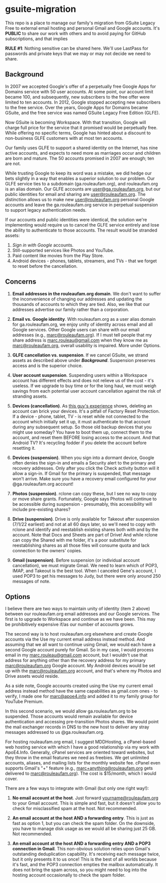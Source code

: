 # gsuite-migration

This repo is a place to manage our family's migration from GSuite Legacy Free to external email hosting and personal Gmail and Google accounts. It's **PUBLIC** to share our work with others and to avoid paying for GitHub subscriptions, and that implies

**RULE #1**: Nothing sensitive can be shared here. We'll use LastPass for passwords and private keys that we may or may not decide we need to share.

## Background

In 2007 we accepted Google's offer of a perpetually free Google Apps for Domains service with 50 user accounts. At some point, our account limit became 100, and subsequently, new subscribers to the free offer were limited to ten accounts. In 2012, Google stopped accepting new subscribers to the free service. Over the years, Google Apps for Domains became GSuite, and the free service was named GSuite Legacy Free Edition (GLFE).

Now GSuite is becoming Workspace. With that transition, Google will charge full price for the service that it promised would be perpetually free. While offering no specific terms, Google has hinted about a discount to non-business GLFE customers with at most ten accounts.

Our family uses GLFE to support a shared identity on the Internet, has nine active accounts, and expects to need more as marriages occur and children are born and mature. The 50 accounts promised in 2007 are enough; ten are not.

While trusting Google to keep its word was a mistake, we did hedge our bets slightly in a way that enables a superior solution to our problem. Our GLFE service ties to a subdomain (ga.rouleaufam.org), and rouleaufam.org is an alias domain. Our GLFE accounts are user@ga.rouleaufam.org, but our public identities for email and sharing are user@rouleaufam.org. The distinction allows us to make new user@rouleaufam.org personal Google accounts and leave the ga.rouleaufam.org service in perpetual suspension to support legacy authentication needs.

If our accounts and public identities were identical, the solution we're implementing would require us to cancel the GLFE service entirely and lose the ability to authenticate to those accounts. The result would be stranded assets:

1. _Sign in with Google_ accounts.
2. Still-supported services like Photos and YouTube.
3. Paid content like movies from the Play Store.
4. Android devices - phones, tablets, streamers, and TVs - that we forget to reset before the cancellation.

## Concerns

1. __Email addresses in the rouleaufam.org domain__. We don't want to suffer the inconvenience of changing our addresses and updating the thousands of accounts to which they are tied. Also, we like that our addresses advertise our family rather than a corporation.

2. __Email vs. Google identity__. With rouleaufam.org as a user alias domain for ga.rouleaufam.org, we enjoy unity of identity across email and all Google services. Other Google users can share with our email addresses (e.g., marc@rouleaufam.org). If I must tell people that my share address is marc.rouleau@gmail.com when they know me as marc@rouleaufam.org, overall usability is impaired. More under Options.

3. __GLFE cancellation vs. suspension__. If we cancel GSuite, we strand assets as described above under ___Background___. Suspension preserves access and is the superior choice.

4. __User account suspension__. Suspending users within a Workspace account has different effects and does not relieve us of the cost - it's useless. If we upgrade to buy time or for the long haul, we must weigh savings from each potential user account cancellation against the risk of stranding assets.

5. __Devices (cancellation)__. As [this guy's experience](https://support.google.com/a/thread/8686383/leaving-gsuite-experience) shows, deleting an account can brick your devices. It's a pitfall of Factory Reset Protection. If a device - phone, tablet, TV - is reset while not connected to the account which initially set it up, it must authenticate to that account during any subsequent setup. So those old backup devices that you might use someday? You have to boot them up, connect them to the account, and reset them BEFORE losing access to the account. And that Android TV? It's recycling fodder if you delete the account before resetting it.

6. __Devices (suspension)__. When you sign into a dormant device, Google often denies the sign-in and emails a Security alert to the primary and recovery addresses. Only after you click the Check activity button will it allow a sign-in. If Gmail for the primary is suspended, that message won't arrive. Make sure you have a recovery email configured for your @ga.rouleaufam.org account!

7. __Photos (suspension)__. rclone can copy these, but I see no way to copy or move share grants. Fortunately, Google says Photos will continue to be accessible during suspension - presumably, this accessibility will include pre-existing shares?

8. __Drive (suspension)__. Drive is only available for Takeout after suspension (7/1/22 earliest) and not at all 60 days later, so we'll need to copy with rclone and identify and reestablish existing shares both with and by the account. Note that Docs and Sheets are part of Drive! And while rclone can copy the Shared with me folder, it's a poor substitute for reestablishing shares as all those files will consume quota and lack connection to the owners' copies.

9. __Gmail (suspension)__. Before suspension (or individual account cancellation), we must migrate Gmail. We need to learn which of POP3, IMAP, and Takeout is the best tool. When I canceled Gene's account, I used POP3 to get his messages to Judy, but there were only around 250 messages of note.

## Options

I believe there are two ways to maintain unity of identity (item 2 above) between our rouleaufam.org email addresses and our Google services. The first is to upgrade to Workspace and continue as we have been. This may be prohibitively expensive if/as our number of accounts grows.

The second way is to host rouleaufam.org elsewhere and create Google accounts via the Use my current email address instead method. And assuming that we all want to continue using Gmail, we would each have a second Google account purely for Gmail. So in my case, I would process email in my marc.rouleau@gmail.com account, but I wouldn't use that address for anything other than the recovery address for my primary marc@rouleaufam.org Google account. My Android devices would be set up with the marc@rouleaufam.org account, and that's where my Photos and Drive assets would reside.

As a side note, Google accounts created using the Use my current email address instead method have the same capabilities as gmail.com ones - to verify, I made one for marc@apoe4.info and added it to my family group for YouTube Premium.

In this second scenario, we would allow ga.rouleaufam.org to be suspended. Those accounts would remain available for device authentication and accessing pre-transition Photos shares. We would point the mail exchanger records in DNS to the new host to deliver any stray messages addressed to us @ga.rouleaufam.org.

For hosting rouleaufam.org email, I suggest MDDHosting, a cPanel-based web hosting service with which I have a good relationship via my work with ApoE4.Info. Generally, cPanel services are oriented toward websites, but they throw in the email features we need as freebies. We get unlimited accounts, aliases, and mailing lists for the monthly website fee. cPanel even supports Gmail's "+" feature (e.g., marc+anything@rouleaufam.org gets delivered to marc@rouleaufam.org). The cost is $15/month, which I would cover.

There are a few ways to integrate with Gmail (but only one right way!):

1. __No email account at the host__. Just forward yourname@rouleaufam.org to your Gmail account. This is simple and fast, but it doesn't allow you to check for misclassified spam at the host. Not recommended.

2. __An email account at the host AND a forwarding entry__. This is just as fast as option 1, but you can check the spam folder. On the downside, you have to manage disk usage as we would all be sharing just 25 GB. Not recommended.

3. __An email account at the host AND a forwarding entry AND a POP3 connection in Gmail__. This non-obvious solution relies upon Gmail's outstanding deduplication capability. It's receiving each message twice, but it only presents it to us once! This is the best of all worlds because it's fast, and the POP3 connection empties the mailbox automatically. It does not bring the spam across, so you might need to log into the hosting account occasionally to check the spam folder.
